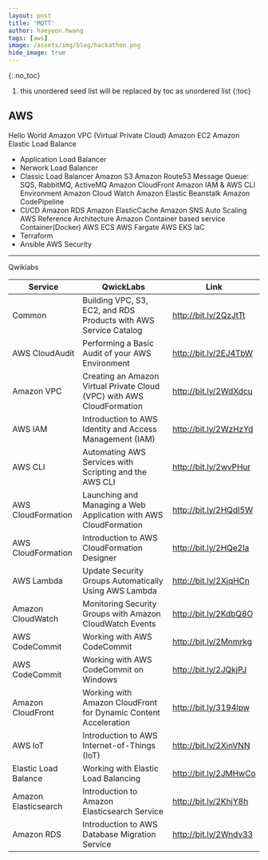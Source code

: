 ```yaml
---
layout: post
title: 'MQTT' 
author: haeyeon.hwang
tags: [aws]
image: /assets/img/blog/hackathon.png
hide_image: true
---
```


{:.no_toc}
1. this unordered seed list will be replaced by toc as unordered list
{:toc}

## AWS

Hello World
Amazon VPC (Virtual Private Cloud)
Amazon EC2
Amazon Elastic Load  Balance
- Application Load Balancer
- Nerwork Load Balancer
- Classic Load Balancer
Amazon S3
Amazon Route53
Message Queue: SQS, RabbitMQ, ActiveMQ
Amazon CloudFront
Amazon IAM & AWS CLI Environment
Amazon Cloud Watch
Amazon Elastic Beanstalk
Amazon CodePipeline
- CI/CD
Amazon RDS
Amazon ElasticCache
Amazon SNS
Auto Scaling
AWS Reference Architecture
Amazon Container based service
Container(Docker)
AWS ECS
AWS Fargate
AWS EKS
laC
- Terraform
- Ansible
AWS Security

-----

Qwiklabs

Service|QwickLabs|Link
---|---|---
Common|Building VPC, S3, EC2, and RDS Products with AWS Service Catalog|http://bit.ly/2QzJtTt
AWS CloudAudit|Performing a Basic Audit of your AWS Environment|http://bit.ly/2EJ4TbW
Amazon VPC|Creating an Amazon Virtual Private Cloud (VPC) with AWS CloudFormation|http://bit.ly/2WdXdcu
AWS IAM|Introduction to AWS Identity and Access Management (IAM)|http://bit.ly/2WzHzYd
AWS CLI|Automating AWS Services with Scripting and the AWS CLI|http://bit.ly/2wvPHur
AWS CloudFormation|Launching and Managing a Web Application with AWS CloudFormation|http://bit.ly/2HQdI5W
AWS CloudFormation|Introduction to AWS CloudFormation Designer|http://bit.ly/2HQe2la
AWS Lambda|Update Security Groups Automatically Using AWS Lambda|http://bit.ly/2XjqHCn
Amazon CloudWatch|Monitoring Security Groups with Amazon CloudWatch Events|http://bit.ly/2KdbQ8O
AWS CodeCommit|Working with AWS CodeCommit|http://bit.ly/2Mnmrkg
AWS CodeCommit|Working with AWS CodeCommit on Windows|http://bit.ly/2JQkjPJ
Amazon CloudFront|Working with Amazon CloudFront for Dynamic Content Acceleration|http://bit.ly/3194lpw
AWS IoT|Introduction to AWS Internet-of-Things (IoT)|http://bit.ly/2XinVNN
Elastic Load Balance|Working with Elastic Load Balancing|http://bit.ly/2JMHwCo
Amazon Elasticsearch|Introduction to Amazon Elasticsearch Service|http://bit.ly/2KhjY8h
Amazon RDS|Introduction to AWS Database Migration Service|http://bit.ly/2Wndv33


